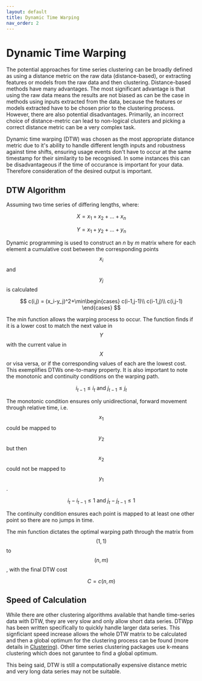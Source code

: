```yaml
---
layout: default
title: Dynamic Time Warping
nav_order: 2
---
```


# Dynamic Time Warping

The potential approaches for time series clustering can be broadly defined as using a distance metric on the raw data (distance-based), or extracting features or models from the raw data and then clustering. Distance-based methods have many advantages. The most significant advantage is that using the raw data means the results are not biased as can be the case in methods using inputs extracted from the data, because the features or models extracted have to be chosen prior to the clustering process. However, there are also potential disadvantages. Primarily, an incorrect choice of distance-metric can lead to non-logical clusters and picking a correct distance metric can be a very complex task.

Dynamic time warping (DTW) was chosen as the most appropriate distance metric due to it's ability to handle different length inputs and robustness against time shifts, ensuring usage events don't have to occur at the same timestamp for their similarity to be recognised. In some instances this can be disadvantageous if the time of occurance is important for your data. Therefore consideration of the desired output is important.

## DTW Algorithm
Assuming two time series of differing lengths, where:

$$X=x_{1} + x_{2} + ... + x_{n}$$

$$Y=x_{1} + y_{2} + ... + y_{n}$$

Dynamic programming is used to construct an $n$ by $m$ matrix where for each element a cumulative cost between the corresponding points $$x_{i}$$ and $$y_{j}$$ is calculated

$$
c(i,j) = (x_i-y_j)^2+\min\begin{cases}
    c(i-1,j-1)\\
    c(i-1,j)\\
    c(i,j-1)
    \end{cases}
$$

The min function allows the warping process to occur. The function finds if it is a lower cost to match the next value in $$Y$$ with the current value in $$X$$ or visa versa, or if the corresponding values of each are the lowest cost. This exemplifies DTWs one-to-many property. It is also important to note the monotonic  and continuity conditions on the warping path. 

$$i_{t-1}\leq i_t \mbox{  and  } j_{t-1}\leq j_t$$

The monotonic condition ensures only unidirectional, forward movement through relative time, i.e. $$x_{1}$$ could be mapped to $$y_{2}$$ but then $$x_{2}$$ could not be mapped to $$y_{1}$$. 

$$i_t-i_{t-1}\leq 1 \mbox{  and  } j_t-j_{t-1}\leq 1$$

The continuity condition ensures each point is mapped to at least one other point so there are no jumps in time.

The min function dictates the optimal warping path through the matrix from $$(1,1)$$ to $$(n,m)$$, with the final DTW cost

$$ C=c(n,m) $$

## Speed of Calculation

While there are other clustering algorithms available that handle time-series data with DTW, they are very slow and only allow short data series. DTWpp has been written specifically to quickly handle larger data series. This signficiant speed increase allows the whole DTW matrix to be calculated and then a global optimum for the clustering process can be found (more details in [Clustering](../2_method/3_mip.html)). Other time series clustering packages use k-means clustering which does not garuntee to find a global optimum.

This being said, DTW is still a computationally expensive distance metric and very long data series may not be suitable.

